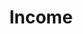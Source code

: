 ---
layout: content
data: income
title: Income
isHome: true
link: https://figure.nz/search/?query=disability%20income&ref=dfnz
---